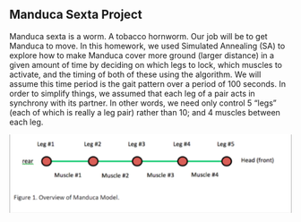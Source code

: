 ## Manduca Sexta Project

Manduca sexta is a worm. A tobacco hornworm. Our job will be to get Manduca to move. In this homework, we used Simulated Annealing (SA) to explore how to make Manduca cover more ground (larger distance) in a given amount of time by deciding on which legs to lock, which muscles to activate, and the timing of both of these using the algorithm. We will assume this time period is the gait pattern over a period of 100 seconds. In order to simplify things, we assumed that each leg of a pair acts in synchrony with its partner. In other words, we need only control 5 “legs” (each of which is really a leg pair) rather than 10; and 4 muscles between each leg.

![](https://github.com/irenechang1510/EN1-Matlab-projects/blob/main/Manduca-sexta-optimisation/Manduca.png)

